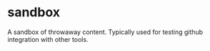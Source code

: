 sandbox
=======

A sandbox of throwaway content. Typically used for testing github integration with other tools.